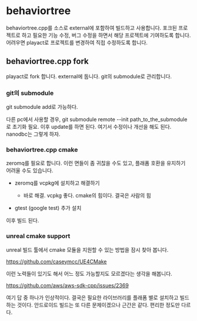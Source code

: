 # behaviortree

behaviortree.cpp를 소스로 external에 포함하여 빌드하고 
사용합니다. 포크된 프로젝트로 하고 필요한 기능 수정, 버그 수정을 하면서
해당 프로젝트에 기여하도록 합니다. 어려우면 playact로 프로젝트를 
변경하여 직접 수정하도록 합니다. 

## behaviortree.cpp fork 

playact로 fork 합니다. 
external에 둡니다. 
git의 submodule로 관리합니다. 


### git의 submodule 

git submodule add로 가능하다.

다른 pc에서 사용할 경우, git submodule remote --init path_to_the_submodule 로 초기화 필요. 
이후 update를 하면 된다. 여기서 수정이나 개선을 해도 된다. nanodbc는 그렇게 하자. 


### behaviortree.cpp cmake

zeromq를 필요로 합니다. 이런 면들이 좀 귀찮을 수도 있고, 플래폼 호환을 유지하기 어려울 수도 있습니다. 

- zeromq를 vcpkg에 설치하고 해결하기
    - 바로 해결. vcpkg 좋다. cmake의 힘이다. 결국은 사람의 힘

- gtest (google test) 추가 설치 

이후 빌드 된다. 


### unreal cmake support

unreal 빌드 툴에서 cmake 모듈을 지원할 수 있는 방법을 잠시 찾아 봅니다. 

https://github.com/caseymcc/UE4CMake

이런 노력들이 있기도 해서 어느 정도 가능할지도 모르겠다는 생각을 해봅니다. 

https://github.com/aws/aws-sdk-cpp/issues/2369

여기 답 중 하나가 인상적이다. 결국은 필요한 라이브러리를 플래폼 별로 설치하고 
빌드하는 것이다. 안드로이드 빌드는 또 다른 문제이겠으나 근간은 같다. 
편리한 정도만 다르다.

 







